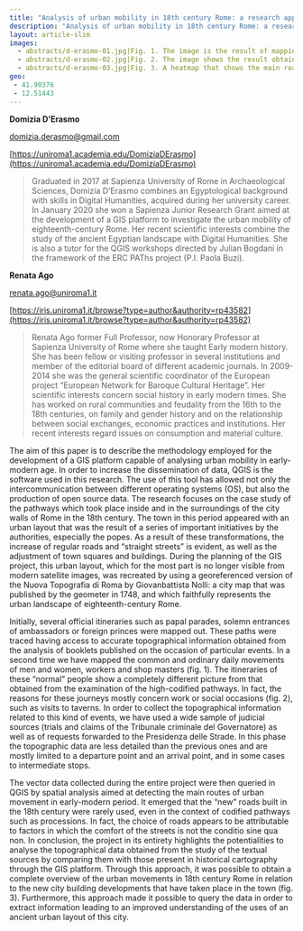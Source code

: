 ```yaml
---
title: "Analysis of urban mobility in 18th century Rome: a research approach through GIS platform"
description: "Analysis of urban mobility in 18th century Rome: a research approach through GIS platform"
layout: article-slim
images:
  - abstracts/d-erasmo-01.jpg|Fig. 1. The image is the result of mapping the paths of ordinary people during different years of the 18th century. The base maps visible in the background are the Nuova Topografia di Roma and Google Satellite.
  - abstracts/d-erasmo-02.jpg|Fig. 2. The image shows the result obtained from the mapping of the "home-work" paths of 1739. The base maps visible in the background are the Nuova Topografia di Roma and Google Satellite.
  - abstracts/d-erasmo-03.jpg|Fig. 3. A heatmap that shows the main roads crossed during the 18th century's processions. The colour scale shows the frequency the road has been used. The base maps in the background are the Nuova Topografia di Roma and Google Satellite.
geo:
 - 41.90376
 - 12.51443
---
```


**Domizia D’Erasmo**

[domizia.derasmo@gmail.com](mailto:domizia.derasmo@gmail.com)

[https://uniroma1.academia.edu/DomiziaDErasmo](https://uniroma1.academia.edu/DomiziaDErasmo)

> Graduated in 2017 at Sapienza University of Rome in Archaeological Sciences, Domizia D’Erasmo combines an Egyptological background with skills in Digital Humanities, acquired during her university career. In January 2020 she won a Sapienza Junior Research Grant aimed at the development of a GIS platform to investigate the urban mobility of eighteenth-century Rome. Her recent scientific interests combine the study of the ancient Egyptian landscape with Digital Humanities. She is also a tutor for the QGIS workshops directed by Julian Bogdani in the framework of the ERC PAThs project (P.I. Paola Buzi).

**Renata Ago**

[renata.ago@uniroma1.it](mailto:renata.ago@uniroma1.it)

[https://iris.uniroma1.it/browse?type=author&authority=rp43582](https://iris.uniroma1.it/browse?type=author&authority=rp43582)

>Renata Ago former Full Professor, now Honorary Professor at Sapienza University of Rome where she taught Early modern history. She has been fellow or visiting professor in several institutions and member of the editorial board of different academic journals. In 2009-2014 she was the general scientific coordinator of the European project “European Network for Baroque Cultural Heritage”. Her scientific interests concern social history in early modern times. She has worked on rural communities and feudality from the 16th to the 18th centuries, on family and gender history and on the relationship between social exchanges, economic practices and institutions. Her recent interests regard issues on consumption and material culture.

The aim of this paper is to describe the methodology employed for the development of a GIS platform capable of analysing urban mobility in early-modern age. In order to increase the dissemination of data, QGIS is the software used in this research. The use of this tool has allowed not only the intercommunication between different operating systems (OS), but also the production of open source data. The research focuses on the case study of the pathways which took place inside and in the surroundings of the city walls of Rome in the 18th century. The town in this period appeared with an urban layout that was the result of a series of important initiatives by the authorities, especially the popes. As a result of these transformations, the increase of regular roads and “straight streets” is evident, as well as the adjustment of town squares and buildings. During the planning of the GIS project, this urban layout, which for the most part is no longer visible from modern satellite images, was recreated by using a georeferenced version of the Nuova Topografia di Roma by Giovanbattista Nolli: a city map that was published by the geometer in 1748, and which faithfully represents the urban landscape of eighteenth-century Rome.

Initially, several official itineraries such as papal parades, solemn entrances of ambassadors or foreign princes were  mapped out. These paths were traced having access to accurate topographical information obtained from the analysis of booklets published on the occasion of particular events. In a second time we have mapped the common and ordinary daily movements of men and women, workers and shop masters (fig. 1). The itineraries of these “normal” people show a completely different picture from that obtained from the examination of the high-codified pathways. In fact, the reasons for these journeys mostly concern work or social occasions (fig. 2), such as visits to taverns. In order to collect the topographical information related to this kind of events, we have used a wide sample of judicial sources (trials and claims of the Tribunale criminale del Governatore) as well as of requests forwarded to the Presidenza delle Strade. In this phase the topographic data are less detailed than the previous ones and are mostly limited to a departure point and an arrival point, and in some cases to intermediate stops.

The vector data collected during the entire project were then queried in QGIS by spatial analysis aimed at detecting the main routes of urban movement in early-modern period. It emerged that the “new” roads built in the 18th century were rarely used, even in the context of codified pathways such as processions. In fact, the choice of roads appears to be attributable to factors in which the comfort of the streets is not the conditio sine qua non. In conclusion, the project in its entirety highlights the potentialities to analyse the topographical data obtained from the study of the textual sources by comparing them with those present in historical cartography through the GIS  platform. Through this approach, it was possible to obtain a complete overview of the urban movements in 18th century Rome in relation to the new city building developments that have taken place in the town (fig. 3). Furthermore, this approach made it possible to query the data in order to extract information leading to an improved understanding of the uses of an ancient urban layout of this city.

